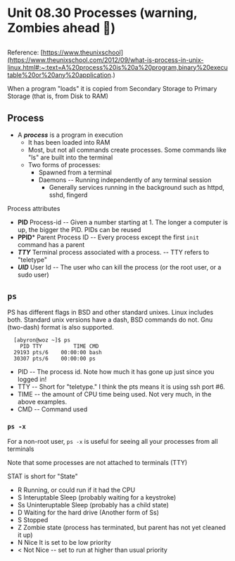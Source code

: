 # Unit 08.30 Processes (warning, Zombies ahead 🧟)
##

Reference: [https://www.theunixschool](https://www.theunixschool.com/2012/09/what-is-process-in-unix-linux.html#:~:text=A%20process%20is%20a%20program,binary%20executable%20or%20any%20application.)

When a program "loads" it is copied from Secondary Storage to Primary Storage (that is, from Disk to RAM)

## Process

* A ***process*** is a program in execution
    * It has been loaded into RAM
    * Most, but not all commands create processes.  Some commands like "ls" are built into the terminal
    * Two forms of processes:
        * Spawned from a terminal
        * Daemons -- Running independently of any terminal session
            * Generally services running in the background such as httpd, sshd, fingerd
        
Process attributes

* **PID** Process-id -- Given a number starting at 1.  The longer a computer is up, the bigger the PID.  PIDs can be reused
* **PPID*** Parent Process ID  -- Every process except the first ```init``` command has a parent
* ***TTY***  Terminal process associated with a process. -- TTY refers to "teletype"
* ***UID*** User Id -- The user who can kill the process (or the root user, or a sudo user)

## ```ps``` 

PS has different flags in BSD and other standard unixes.  Linux includes both.  Standard unix versions have a dash, BSD commands do not.  Gnu (two-dash) format is also supported.

```text
  [abyron@woz ~]$ ps
    PID TTY          TIME CMD
  29193 pts/6    00:00:00 bash
  30307 pts/6    00:00:00 ps
```

* PID -- The process id.  Note how much it has gone up just since you logged in!
* TTY -- Short for "teletype."  I think the pts means it is using ssh port #6.
* TIME -- the amount of CPU time being used.  Not very much, in the above examples.
* CMD -- Command used

### ```ps -x```

For a non-root user, ```ps -x``` is useful for seeing all your processes from all terminals

Note that some processes are not attached to terminals (TTY)

STAT is short for "State"

* R  Running, or could run if it had the CPU
* S  Interuptable Sleep (probably waiting for a keystroke)
* Ss Uninteruptable Sleep (probably has a child state)
* D Waiting for the hard drive (Another form of Ss)
* S Stopped
* Z Zombie state (process has terminated, but parent has not yet cleaned it up)
* N Nice  It is set to be low priority
* < Not Nice  -- set to run at higher than usual priority



